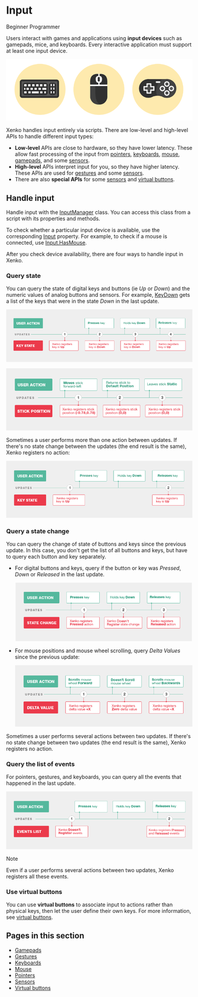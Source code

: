 # Input

<span class="label label-doc-level">Beginner</span>
<span class="label label-doc-audience">Programmer</span>

Users interact with games and applications using **input devices** such as gamepads, mice, and keyboards. Every interactive application must support at least one input device.

![Input devices](media/input_intro.png)

Xenko handles input entirely via scripts. There are low-level and high-level APIs to handle different input types:

* **Low-level** APIs are close to hardware, so they have lower latency. These allow fast processing of the input from [pointers](pointers.md), [keyboards](keyboards.md), [mouse](mouse.md), [gamepads](gamepads.md), and some [sensors](sensors.md).
* **High-level** APIs interpret input for you, so they have higher latency. These APIs are used for [gestures](gestures.md) and some [sensors](sensors.md).
* There are also **special APIs** for some [sensors](sensors.md) and [virtual buttons](virtual-buttons.md).

## Handle input
Handle input with the [InputManager](xref:SiliconStudio.Xenko.Input.InputManager) class. You can access this class from a script with its properties and methods.

To check whether a particular input device is available, use the corresponding [Input](xref:SiliconStudio.Xenko.Input.InputManager) property. For example, to check if a mouse is connected, use [Input.HasMouse](xref:SiliconStudio.Xenko.Input.InputManager.HasMouse).

After you check device availability, there are four ways to handle input in Xenko.

### Query state
You can query the state of digital keys and buttons (ie _Up_ or _Down_) and the numeric values of analog buttons and sensors. For example, [KeyDown](xref:SiliconStudio.Xenko.Input.InputManager.KeyDown) gets a list of the keys that were in the state _Down_ in the last update.

![Query key and button states](media/index-state-one-action-between-updates.png)

![Analog stick positions](media/index-state-analog-stick-position.png)

Sometimes a user performs more than one action between updates. If there's no state change between the updates (the end result is the same), Xenko registers no action:

![Several actions between updates](media/index-state-several-actions-between-updates.png)

### Query a state change
You can query the change of state of buttons and keys since the previous update.
In this case, you don't get the list of all buttons and keys, but have to query each button and key separately.

* For digital buttons and keys, query if the button or key was _Pressed_, _Down_ or _Released_ in the last update.

    ![Query key state change](media/index-state-change-one-action-between-updates.png)

* For mouse positions and mouse wheel scrolling, query _Delta Values_ since the previous update:

    ![Mouse wheel delta](media/index-state-change-mouse-wheel-scroll.png)

Sometimes a user performs several actions between two updates. If there's no state change between two updates (the end result is the same), Xenko registers no action.

### Query the list of events
For pointers, gestures, and keyboards, you can query all the events that happened in the last update.

![Several actions between updates](media/index-events-list-several-actions-between-updates.png)

> [!Note] 
> Even if a user performs several actions between two updates, Xenko registers all these events.

### Use virtual buttons
You can use **virtual buttons** to associate input to actions rather than physical keys, then let the user define their own keys. For more information, see [virtual buttons](virtual-buttons.md).

## Pages in this section

* [Gamepads](gamepads.md)
* [Gestures](gestures.md)
* [Keyboards](keyboards.md)
* [Mouse](mouse.md)
* [Pointers](pointers.md)
* [Sensors](sensors.md)
* [Virtual buttons](virtual-buttons.md)